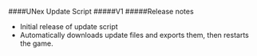####UNex Update Script
#####V1
#####Release notes

* Initial release of update script
* Automatically downloads update files and exports them, then restarts the game.